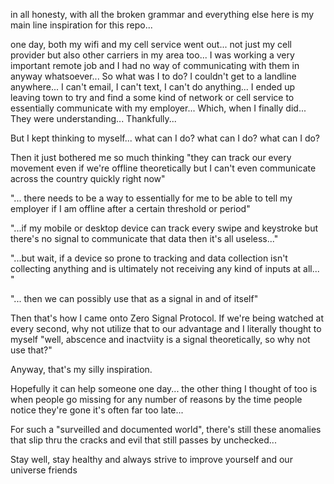 in all honesty, with all the broken grammar and everything else here is my main line inspiration for this repo...

one day, both my wifi and my cell service went out... not just my cell provider but also other carriers in my area too... 
I was working a very important remote job and I had no way of communicating with them in anyway whatsoever... 
So what was I to do? I couldn't get to a landline anywhere... I can't email, I can't text, I can't do anything...
I ended up leaving town to try and find a some kind of network or cell service to essentially communicate with my employer...
Which, when I finally did... They were understanding... Thankfully... 

But I kept thinking to myself... what can I do? what can I do? what can I do? 

Then it just bothered me so much thinking "they can track our every movement even if we're offline theoretically but I can't even communicate across the country quickly right now" 

"... there needs to be a way to essentially for me to be able to tell my employer if I am offline after a certain threshold or period"

"...if my mobile or desktop device can track every swipe and keystroke but there's no signal to communicate that data then it's all useless..."

"...but wait, if a device so prone to tracking and data collection isn't collecting anything and is ultimately not receiving any kind of inputs at all... "

"... then we can possibly use that as a signal in and of itself" 

Then that's how I came onto Zero Signal Protocol.
If we're being watched at every second, why not utilize that to our advantage and I literally thought to myself "well, abscence and inactviity is a signal theoretically, so why not use that?" 

Anyway, that's my silly inspiration. 

Hopefully it can help someone one day... the other thing I thought of too is when people go missing for any number of reasons by the time people notice they're gone it's often far too late... 

For such a "surveilled and documented world", there's still these anomalies that slip thru the cracks and evil that still passes by unchecked... 

Stay well, stay healthy and always strive to improve yourself and our universe friends 
